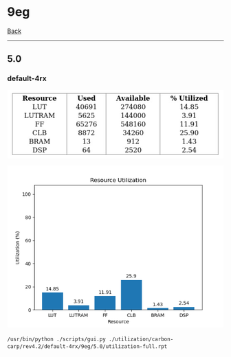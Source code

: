 # 9eg

[Back](<../rev4.2.md>)

---

## 5.0
### default-4rx

<p align="center">
	<img src="../../../../images/carbon-carp/rev4.2/default-4rx/9eg/5.0/table.jpg" />
</p>

<p align="center">
	<img src="../../../../images/carbon-carp/rev4.2/default-4rx/9eg/5.0/graph.png" />
</p>

`/usr/bin/python ./scripts/gui.py ./utilization/carbon-carp/rev4.2/default-4rx/9eg/5.0/utilization-full.rpt`

